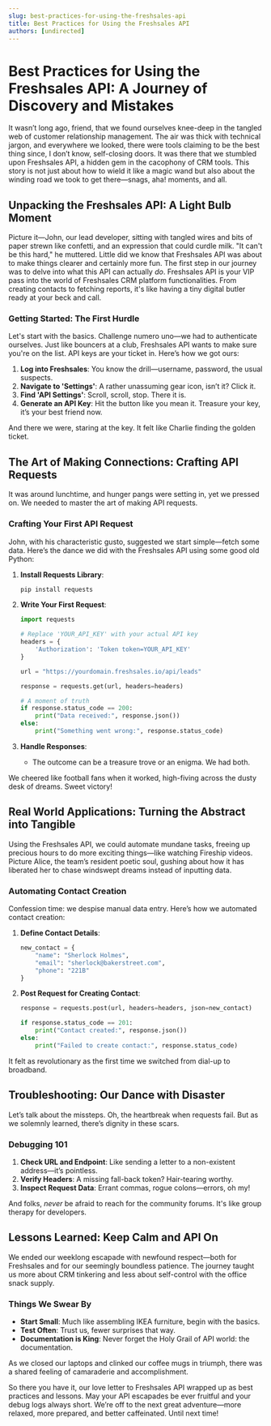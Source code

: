 ```yaml
---
slug: best-practices-for-using-the-freshsales-api
title: Best Practices for Using the Freshsales API
authors: [undirected]
---
```



# Best Practices for Using the Freshsales API: A Journey of Discovery and Mistakes

It wasn’t long ago, friend, that we found ourselves knee-deep in the tangled web of customer relationship management. The air was thick with technical jargon, and everywhere we looked, there were tools claiming to be the best thing since, I don’t know, self-closing doors. It was there that we stumbled upon Freshsales API, a hidden gem in the cacophony of CRM tools. This story is not just about how to wield it like a magic wand but also about the winding road we took to get there—snags, aha! moments, and all. 

## Unpacking the Freshsales API: A Light Bulb Moment

Picture it—John, our lead developer, sitting with tangled wires and bits of paper strewn like confetti, and an expression that could curdle milk. "It can't be this hard," he muttered. Little did we know that Freshsales API was about to make things clearer and certainly more fun. The first step in our journey was to delve into what this API can actually *do*. Freshsales API is your VIP pass into the world of Freshsales CRM platform functionalities. From creating contacts to fetching reports, it's like having a tiny digital butler ready at your beck and call.

### Getting Started: The First Hurdle

Let's start with the basics. Challenge numero uno—we had to authenticate ourselves. Just like bouncers at a club, Freshsales API wants to make sure you're on the list. API keys are your ticket in. Here’s how we got ours:

1. **Log into Freshsales**: You know the drill—username, password, the usual suspects.
2. **Navigate to 'Settings'**: A rather unassuming gear icon, isn’t it? Click it.   
3. **Find 'API Settings'**: Scroll, scroll, stop. There it is.
4. **Generate an API Key**: Hit the button like you mean it. Treasure your key, it’s your best friend now.

And there we were, staring at the key. It felt like Charlie finding the golden ticket.

## The Art of Making Connections: Crafting API Requests

It was around lunchtime, and hunger pangs were setting in, yet we pressed on. We needed to master the art of making API requests.

### Crafting Your First API Request

John, with his characteristic gusto, suggested we start simple—fetch some data. Here’s the dance we did with the Freshsales API using some good old Python:

1. **Install Requests Library**: 
   
   ```bash
   pip install requests
   ```

2. **Write Your First Request**: 
   
   ```python
   import requests

   # Replace 'YOUR_API_KEY' with your actual API key
   headers = {
       'Authorization': 'Token token=YOUR_API_KEY'
   }
   
   url = "https://yourdomain.freshsales.io/api/leads"

   response = requests.get(url, headers=headers)

   # A moment of truth
   if response.status_code == 200:
       print("Data received:", response.json())
   else:
       print("Something went wrong:", response.status_code)
   ```

3. **Handle Responses**: 
   - The outcome can be a treasure trove or an enigma. We had both.

We cheered like football fans when it worked, high-fiving across the dusty desk of dreams. Sweet victory!

## Real World Applications: Turning the Abstract into Tangible

Using the Freshsales API, we could automate mundane tasks, freeing up precious hours to do more exciting things—like watching Fireship videos. Picture Alice, the team’s resident poetic soul, gushing about how it has liberated her to chase windswept dreams instead of inputting data.

### Automating Contact Creation

Confession time: we despise manual data entry. Here’s how we automated contact creation:

1. **Define Contact Details**:
   
   ```python
   new_contact = {
       "name": "Sherlock Holmes",
       "email": "sherlock@bakerstreet.com",
       "phone": "221B"
   }
   ```

2. **Post Request for Creating Contact**:
   
   ```python
   response = requests.post(url, headers=headers, json=new_contact)

   if response.status_code == 201:
       print("Contact created:", response.json())
   else:
       print("Failed to create contact:", response.status_code)
   ```

It felt as revolutionary as the first time we switched from dial-up to broadband.

## Troubleshooting: Our Dance with Disaster

Let’s talk about the missteps. Oh, the heartbreak when requests fail. But as we solemnly learned, there’s dignity in these scars.

### Debugging 101

1. **Check URL and Endpoint**: Like sending a letter to a non-existent address—it’s pointless.
2. **Verify Headers**: A missing fall-back token? Hair-tearing worthy.
3. **Inspect Request Data**: Errant commas, rogue colons—errors, oh my!

And folks, *never* be afraid to reach for the community forums. It's like group therapy for developers.

## Lessons Learned: Keep Calm and API On

We ended our weeklong escapade with newfound respect—both for Freshsales and for our seemingly boundless patience. The journey taught us more about CRM tinkering and less about self-control with the office snack supply. 

### Things We Swear By

- **Start Small**: Much like assembling IKEA furniture, begin with the basics.
- **Test Often**: Trust us, fewer surprises that way.
- **Documentation is King**: Never forget the Holy Grail of API world: the documentation.

As we closed our laptops and clinked our coffee mugs in triumph, there was a shared feeling of camaraderie and accomplishment.

So there you have it, our love letter to Freshsales API wrapped up as best practices and lessons. May your API escapades be ever fruitful and your debug logs always short. We’re off to the next great adventure—more relaxed, more prepared, and better caffeinated. Until next time!